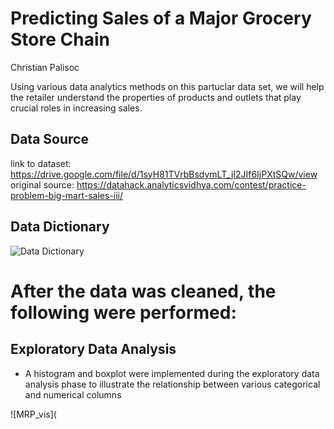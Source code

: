 # Predicting Sales of a Major Grocery Store Chain
Christian Palisoc

Using various data analytics methods on this partuclar data set, we will help the retailer understand the properties of products and outlets that play crucial roles in increasing sales.

## Data Source
link to dataset: https://drive.google.com/file/d/1syH81TVrbBsdymLT_jl2JIf6IjPXtSQw/view  
original source: https://datahack.analyticsvidhya.com/contest/practice-problem-big-mart-sales-iii/

## Data Dictionary
![Data Dictionary](https://github.com/cipalisoc/project1/blob/main/project%20data%20dictionary.png)

# After the data was cleaned, the following were performed:
## Exploratory Data Analysis
- A histogram and boxplot were implemented during the exploratory data analysis phase to illustrate the relationship between various categorical and numerical columns

![MRP_vis](
